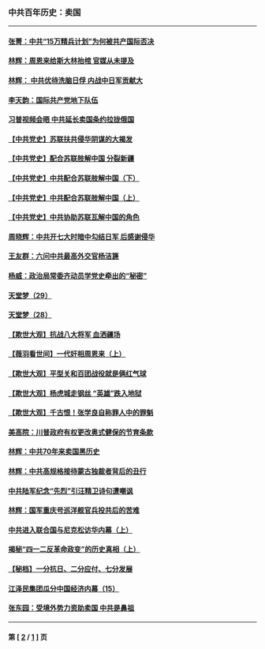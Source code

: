 ### 中共百年历史：卖国
---
#### [张菁：中共“15万精兵计划”为何被共产国际否决](../../pages/nf1176117/n13967677.md?09060430) 
#### [林辉：周恩来给斯大林抬棺 官媒从未提及](../../pages/nf1176117/n13961173.md?09060430) 
#### [林辉： 中共优待洗脑日俘 内战中日军贡献大](../../pages/nf1176117/n13624644.md?09060430) 
#### [李天韵：国际共产党地下队伍](../../pages/nf1176117/n13611808.md?09060430) 
#### [习普视频会晤 中共延长卖国条约拉拢俄国](../../pages/nf1176117/n13060971.md?09060430) 
#### [【中共党史】苏联扶共侵华阴谋的大揭发](../../pages/nf1176117/n13056050.md?09060430) 
#### [【中共党史】配合苏联肢解中国 分裂新疆](../../pages/nf1176117/n13040700.md?09060430) 
#### [【中共党史】中共配合苏联肢解中国（下）](../../pages/nf1176117/n13035660.md?09060430) 
#### [【中共党史】中共配合苏联肢解中国（上）](../../pages/nf1176117/n13030262.md?09060430) 
#### [【中共党史】中共协助苏联瓦解中国的角色](../../pages/nf1176117/n13018109.md?09060430) 
#### [周晓辉：中共开七大时暗中勾结日军 后感谢侵华](../../pages/nf1176117/n12921960.md?09060430) 
#### [王友群：六问中共最高外交官杨洁篪](../../pages/nf1176117/n12836495.md?09060430) 
#### [杨威：政治局常委齐动员学党史牵出的“秘密”](../../pages/nf1176117/n12764642.md?09060430) 
#### [天堂梦（29）](../../pages/nf1176117/n12408465.md?09060430) 
#### [天堂梦（28）](../../pages/nf1176117/n12408309.md?09060430) 
#### [【欺世大观】抗战八大将军 血洒疆场](../../pages/nf1176117/n12357044.md?09060430) 
#### [【薇羽看世间】一代奸相周恩来（上）](../../pages/nf1176117/n12401109.md?09060430) 
#### [【欺世大观】平型关和百团战役就是俩红气球](../../pages/nf1176117/n12359157.md?09060430) 
#### [【欺世大观】杨虎城走钢丝 “英雄”跌入地狱](../../pages/nf1176117/n12358840.md?09060430) 
#### [【欺世大观】千古恨！张学良自称罪人中的罪魁](../../pages/nf1176117/n12358629.md?09060430) 
#### [美高院：川普政府有权更改奥式健保的节育条款](../../pages/nf1176117/n12242171.md?09060430) 
#### [林辉：中共70年来卖国黑历史](../../pages/nf1176117/n11552181.md?09060430) 
#### [林辉：中共高规格接待蒙古独裁者背后的丑行](../../pages/nf1176117/n11225005.md?09060430) 
#### [中共陆军纪念“先烈”引汪精卫诗句遭嘲讽](../../pages/nf1176117/n11153345.md?09060430) 
#### [林辉：国军重庆号巡洋舰官兵投共后的苦难](../../pages/nf1176117/n10997801.md?09060430) 
#### [中共进入联合国与尼克松访华内幕（上）](../../pages/nf1176117/n10138788.md?09060430) 
#### [揭秘“四一二反革命政变”的历史真相（上）](../../pages/nf1176117/n9996650.md?09060430) 
#### [【秘档】一分抗日、二分应付、七分发展](../../pages/nf1176117/n9331484.md?09060430) 
#### [江泽民集团瓜分中国经济内幕（15）](../../pages/nf1176117/n9268584.md?09060430) 
#### [张东园：受境外势力资助卖国 中共是鼻祖](../../pages/nf1176117/n9272480.md?09060430) 

---
#### 第 [ [2](./2.md?09060430) / [1](./1.md?09060430) ] 页
